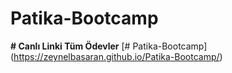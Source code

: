 # Patika-Bootcamp



**# Canlı Linki Tüm Ödevler**
[# Patika-Bootcamp] (https://zeynelbasaran.github.io/Patika-Bootcamp/)

